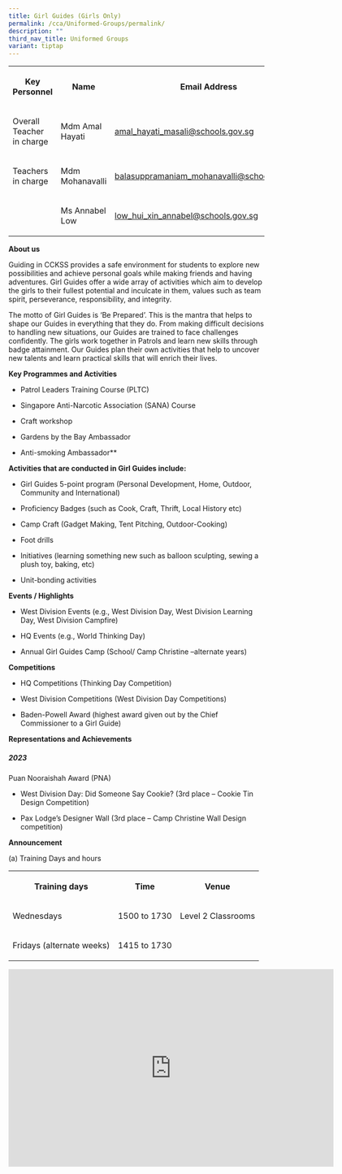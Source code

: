 ```yaml
---
title: Girl Guides (Girls Only)
permalink: /cca/Uniformed-Groups/permalink/
description: ""
third_nav_title: Uniformed Groups
variant: tiptap
---
```

<table>
<tbody>
<tr>
<th rowspan="1" colspan="1">
<p>Key Personnel</p>
</th>
<th rowspan="1" colspan="1">
<p>Name</p>
</th>
<th rowspan="1" colspan="1">
<p>Email Address</p>
</th>
</tr>
<tr>
<td rowspan="1" colspan="1">
<p>Overall Teacher in charge</p>
</td>
<td rowspan="1" colspan="1">
<p>Mdm Amal Hayati</p>
</td>
<td rowspan="1" colspan="1">
<p><a href="mailto:amal_hayati_masali@schools.gov.sg" rel="noopener noreferrer nofollow" target="_blank">amal_hayati_masali@schools.gov.sg</a>
</p>
</td>
</tr>
<tr>
<td rowspan="1" colspan="1">
<p>Teachers in charge</p>
</td>
<td rowspan="1" colspan="1">
<p>Mdm Mohanavalli</p>
</td>
<td rowspan="1" colspan="1">
<p><a href="mailto:balasuppramaniam_mohanavalli@schools.gov.sg" rel="noopener noreferrer nofollow" target="_blank">balasuppramaniam_mohanavalli@schools.gov.sg</a>
</p>
</td>
</tr>
<tr>
<td rowspan="1" colspan="1">
<p></p>
</td>
<td rowspan="1" colspan="1">
<p>Ms Annabel Low</p>
</td>
<td rowspan="1" colspan="1">
<p><a href="mailto:low_hui_xin_annabel@schools.gov.sg" rel="noopener noreferrer nofollow" target="_blank">low_hui_xin_annabel@schools.gov.sg</a>
</p>
</td>
</tr>
</tbody>
</table>
<p><strong>About us</strong>
</p>
<p>Guiding in CCKSS provides a safe environment for students to explore new
possibilities and achieve personal goals while making friends and having
adventures. Girl Guides offer a wide array of activities which aim to develop
the girls to their fullest potential and inculcate in them, values such
as team spirit, perseverance, responsibility, and integrity.</p>
<p>The motto of Girl Guides is ‘Be Prepared’. This is the mantra that helps
to shape our Guides in everything that they do. From making difficult decisions
to handling new situations, our Guides are trained to face challenges confidently.
The girls work together in Patrols and learn new skills through badge attainment.
Our Guides plan their own activities that help to uncover new talents and
learn practical skills that will enrich their lives.</p>
<p></p>
<p><strong>Key Programmes and Activities</strong>
</p>
<ul data-tight="true" class="tight">
<li>
<p>Patrol Leaders Training Course (PLTC)</p>
</li>
<li>
<p>Singapore Anti-Narcotic Association (SANA) Course</p>
</li>
<li>
<p>Craft workshop</p>
</li>
<li>
<p>Gardens by the Bay Ambassador</p>
</li>
<li>
<p>Anti-smoking Ambassador**</p>
</li>
</ul>
<p><strong>Activities that are conducted in Girl Guides include:</strong>
</p>
<ul data-tight="true" class="tight">
<li>
<p>Girl Guides 5-point program (Personal Development, Home, Outdoor, Community
and International)</p>
</li>
<li>
<p>Proficiency Badges (such as Cook, Craft, Thrift, Local History etc)</p>
</li>
<li>
<p>Camp Craft (Gadget Making, Tent Pitching, Outdoor-Cooking)</p>
</li>
<li>
<p>Foot drills</p>
</li>
<li>
<p>Initiatives (learning something new such as balloon sculpting, sewing
a plush toy, baking, etc)</p>
</li>
<li>
<p>Unit-bonding activities</p>
</li>
</ul>
<p><strong>Events / Highlights</strong>
</p>
<ul data-tight="true" class="tight">
<li>
<p>West Division Events (e.g., West Division Day, West Division Learning
Day, West Division Campfire)</p>
</li>
<li>
<p>HQ Events (e.g., World Thinking Day)</p>
</li>
<li>
<p>Annual Girl Guides Camp (School/ Camp Christine –alternate years)</p>
</li>
</ul>
<p><strong>Competitions</strong>
</p>
<ul data-tight="true" class="tight">
<li>
<p>HQ Competitions (Thinking Day Competition)</p>
</li>
<li>
<p>West Division Competitions (West Division Day Competitions)</p>
</li>
<li>
<p>Baden-Powell Award (highest award given out by the Chief Commissioner
to a Girl Guide)</p>
</li>
</ul>
<p><strong>Representations and Achievements</strong>
</p>
<h5>2023</h5>
<p>Puan Nooraishah Award (PNA)</p>
<ul data-tight="true" class="tight">
<li>
<p>West Division Day: Did Someone Say Cookie? (3rd place – Cookie Tin Design
Competition)</p>
</li>
<li>
<p>Pax Lodge’s Designer Wall (3rd place – Camp Christine Wall Design competition)</p>
</li>
</ul>
<p><strong>Announcement</strong>
</p>
<p>(a) Training Days and hours</p>
<table>
<tbody>
<tr>
<th rowspan="1" colspan="1">
<p>Training days</p>
</th>
<th rowspan="1" colspan="1">
<p>Time</p>
</th>
<th rowspan="1" colspan="1">
<p>Venue</p>
</th>
</tr>
<tr>
<td rowspan="1" colspan="1">
<p>Wednesdays</p>
</td>
<td rowspan="1" colspan="1">
<p>1500 to 1730</p>
</td>
<td rowspan="1" colspan="1">
<p>Level 2 Classrooms</p>
</td>
</tr>
<tr>
<td rowspan="1" colspan="1">
<p>Fridays (alternate weeks)</p>
</td>
<td rowspan="1" colspan="1">
<p>1415 to 1730</p>
</td>
<td rowspan="1" colspan="1">
<p></p>
</td>
</tr>
</tbody>
</table>
<div class="iframe-wrapper">
<iframe height="389" width="640" allowfullscreen="true" frameborder="0" src="https://docs.google.com/presentation/d/e/2PACX-1vQPNmcd1ytP2KRhpaVxezxJL41o098HJVg9EoV-DRAdIADPg_33oFI8ptS2g9teng/embed?start=true&amp;loop=true&amp;delayms=3000"></iframe>
</div>
<p></p>